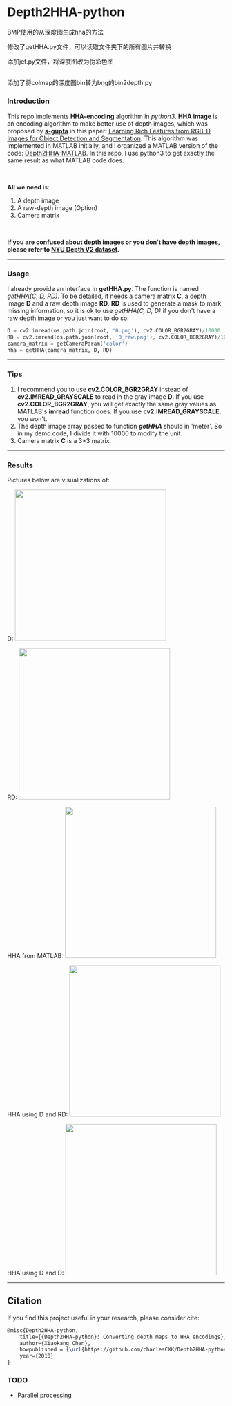 # Depth2HHA-python
BMP使用的从深度图生成hha的方法

修改了getHHA.py文件，可以读取文件夹下的所有图片并转换

添加jet.py文件，将深度图改为伪彩色图

##
添加了将colmap的深度图bin转为bng的bin2depth.py

### Introduction

This repo implements **HHA-encoding** algorithm in *python3*. **HHA image** is an encoding algorithm to make better use of depth images, which was proposed by  **<a href='https://github.com/s-gupta'>s-gupta</a>** in this paper:  <a href='https://arxiv.org/pdf/1407.5736.pdf'>Learning Rich Features from RGB-D Images for Object Detection and Segmentation</a>. This algorithm was implemented in MATLAB initially, and I organized a MATLAB version of the code: <a href='https://github.com/charlesCXK/Depth2HHA'>Depth2HHA-MATLAB</a>. In this repo, I use python3 to get exactly the same result as what MATLAB code does.

<br>

**All we need** is: 

1. A depth image
2. A raw-depth image (Option)
3. Camera matrix

<br>

**If you are confused about depth images or you don't have depth images, please refer to <a href='https://cs.nyu.edu/~silberman/datasets/nyu_depth_v2.html'>NYU Depth V2 dataset</a>.**

---



### Usage

I already provide an interface in **getHHA.py**. The function is named *getHHA(C, D, RD)*. To be detailed, it needs a camera matrix **C**, a depth image **D** and a raw depth image **RD**. **RD** is used to generate a mask to mark missing information, so it is ok to use *getHHA(C, D, D)* if you don't have a raw depth image or you just want to do so.

```python
D = cv2.imread(os.path.join(root, '0.png'), cv2.COLOR_BGR2GRAY)/10000
RD = cv2.imread(os.path.join(root, '0_raw.png'), cv2.COLOR_BGR2GRAY)/10000
camera_matrix = getCameraParam('color')
hha = getHHA(camera_matrix, D, RD)
```

---



### Tips

1. I recommend you to use **cv2.COLOR_BGR2GRAY** instead of **cv2.IMREAD_GRAYSCALE** to read in the gray image **D**. If you use **cv2.COLOR_BGR2GRAY**, you will get exactly the same gray values as MATLAB's **imread** function does. If you use **cv2.IMREAD_GRAYSCALE**, you won't.
2. The depth image array passed to function ***getHHA*** should in 'meter'. So in my demo code, I divide it with 10000 to modify the unit.
3. Camera matrix **C** is a 3*3 matrix.

---



### Results

Pictures below are visualizations of:

D:
<img src='demo/0.png' width='350'>

RD:
<img src='demo/0_raw.png' width='350'>

HHA from MATLAB:
<img src='demo/matlab_hha.png' width='350'>

HHA using D and RD:
<img src='demo/hha.png' width='350'>

HHA using D and D:
<img src='demo/hha_complete.png' width='350'>

---



## Citation

If you find this project useful in your research, please consider cite:

```latex
@misc{Depth2HHA-python,
    title={{Depth2HHA-python}: Converting depth maps to HHA encodings},
    author={Xiaokang Chen},
    howpublished = {\url{https://github.com/charlesCXK/Depth2HHA-python}},
    year={2018}
}
```



### TODO

- Parallel processing

